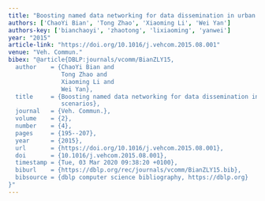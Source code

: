 ```yaml
---
title: "Boosting named data networking for data dissemination in urban VANET scenarios"
authors: ['ChaoYi Bian', 'Tong Zhao', 'Xiaoming Li', 'Wei Yan']
authors-key: ['bianchaoyi', 'zhaotong', 'lixiaoming', 'yanwei']
year: "2015"
article-link: "https://doi.org/10.1016/j.vehcom.2015.08.001"
venue: "Veh. Commun."
bibex: "@article{DBLP:journals/vcomm/BianZLY15,
  author    = {ChaoYi Bian and
               Tong Zhao and
               Xiaoming Li and
               Wei Yan},
  title     = {Boosting named data networking for data dissemination in urban {VANET}
               scenarios},
  journal   = {Veh. Commun.},
  volume    = {2},
  number    = {4},
  pages     = {195--207},
  year      = {2015},
  url       = {https://doi.org/10.1016/j.vehcom.2015.08.001},
  doi       = {10.1016/j.vehcom.2015.08.001},
  timestamp = {Tue, 03 Mar 2020 09:38:20 +0100},
  biburl    = {https://dblp.org/rec/journals/vcomm/BianZLY15.bib},
  bibsource = {dblp computer science bibliography, https://dblp.org}
}"
---
```

